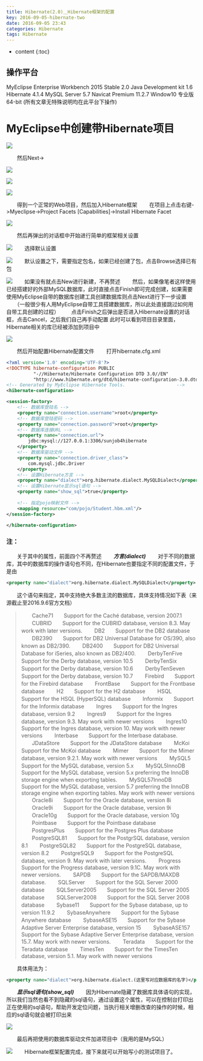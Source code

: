 ```yaml
---
title: Hibernate(2.0)＿Hibernate框架的配置
key: 2016-09-05-hibernate-two
date: 2016-09-05 23:43
categories: Hibernate
tags: Hibernate
---
```


* content
{:toc}

## 操作平台

MyEclipse Enterprise Workbench 2015 Stable 2.0
Java Development kit 1.6
Hibernate 4.1.4
MySQL Server 5.7
Navicat Premium 11.2.7
Window10 专业版 64-bit
(所有文章无特殊说明均在此平台下操作)

# MyEclipse中创建带Hibernate项目

![](http://upload-images.jianshu.io/upload_images/1796819-5c75e01d6ef5edb1.png?imageMogr2/auto-orient/strip%7CimageView2/2/w/1240)

　　然后Next->

![](http://upload-images.jianshu.io/upload_images/1796819-1e85f6fe7d94485a.png?imageMogr2/auto-orient/strip%7CimageView2/2/w/1240)

![](http://upload-images.jianshu.io/upload_images/1796819-910dfeae55526a4b.png?imageMogr2/auto-orient/strip%7CimageView2/2/w/1240)

![](http://upload-images.jianshu.io/upload_images/1796819-92c925b3be228ead.png?imageMogr2/auto-orient/strip%7CimageView2/2/w/1240)

　　得到一个正常的Web项目，然后加入Hibernate框架
　　在项目上点击右键->Myeclipse->Project Facets [Capabilities]->Install Hibernate Facet

![](http://upload-images.jianshu.io/upload_images/1796819-fe3b357b0c1f4e6b.png?imageMogr2/auto-orient/strip%7CimageView2/2/w/1240)

　　然后再弹出的对话框中开始进行简单的框架相关设置

![](http://upload-images.jianshu.io/upload_images/1796819-98cb3f9218109a5a.png?imageMogr2/auto-orient/strip%7CimageView2/2/w/1240)
　　选择默认设置

![](http://upload-images.jianshu.io/upload_images/1796819-b51d559dff2b7157.png?imageMogr2/auto-orient/strip%7CimageView2/2/w/1240)
　　默认设置之下，需要指定包名，如果已经创建了包，点击Browse选择已有包

![](http://upload-images.jianshu.io/upload_images/1796819-31e482b3595529af.png?imageMogr2/auto-orient/strip%7CimageView2/2/w/1240)
　　如果没有就点击New进行新建，不再赘述
　　然后，如果像笔者这样使用已经搭建好的外部MySQL数据库，此时直接点击Finish即可完成创建，如果需要使用MyEclipse自带的数据库创建工具创建数据库则点击Next进行下一步设置
　　（一般很少有人用MyEclipse自带工具搭建数据库，所以此处直接跳过如何用自带工具创建的过程）
　　点击Finish之后弹出是否进入Hibernate设置的对话框，点击Cancel，之后我们自己再手动配置
此时可以看到项目目录里面，Hibernate相关的库已经被添加到项目中

![](http://upload-images.jianshu.io/upload_images/1796819-f143eb7a5a47c18e.png?imageMogr2/auto-orient/strip%7CimageView2/2/w/1240)

　　然后开始配置Hibernate配置文件
　　打开hibernate.cfg.xml
```xml
<?xml version='1.0' encoding='UTF-8'?>
<!DOCTYPE hibernate-configuration PUBLIC
          "-//Hibernate/Hibernate Configuration DTD 3.0//EN"
          "http://www.hibernate.org/dtd/hibernate-configuration-3.0.dtd">
<!-- Generated by MyEclipse Hibernate Tools.                   -->
<hibernate-configuration>

<session-factory>
    <!-- 数据库登陆名 -->
    <property name="connection.username">root</property>
    <!-- 数据库登陆密码 -->
    <property name="connection.password">root</property>
    <!-- 数据库连接URL -->
    <property name="connection.url">
        jdbc:mysql://127.0.0.1:3306/sunjob4hibernate
    </property>
    <!-- 数据库驱动文件 -->
    <property name="connection.driver_class">
        com.mysql.jdbc.Driver
    </property>
    <!-- 设置Hibernate方言 -->
    <property name="dialect">org.hibernate.dialect.MySQLDialect</property>
    <!-- 设置Hibernate显示sql语句 -->
    <property name="show_sql">true</property>
    
    <!-- 指定pojo映射文件 -->
    <mapping resource="com/pojo/Student.hbm.xml"/>
</session-factory>

</hibernate-configuration>
```
### 注：
　　关于其中的属性，前面四个不再赘述
　　***方言(dialect)***
　　对于不同的数据库，其中的数据库的操作语句也不同，在Hibernate也要指定不同的配置文件，于是由
```xml
<property name="dialect">org.hibernate.dialect.MySQLDialect</property>
```
　　这个语句来指定，其中支持绝大多数主流的数据库，具体支持情况如下表（来源截止至2016.9.6官方文档）
>　　Cache71　　Support for the Caché database, version 2007.1
　　CUBRID　　Support for the CUBRID database, version 8.3. May work with later versions.
　　DB2　　Support for the DB2 database
　　DB2390　　Support for DB2 Universal Database for OS/390, also known as DB2/390.
　　DB2400　　Support for DB2 Universal Database for iSeries, also known as DB2/400.
　　DerbyTenFive　　Support for the Derby database, version 10.5
　　DerbyTenSix　　Support for the Derby database, version 10.6
　　DerbyTenSeven　　Support for the Derby database, version 10.7
　　Firebird　　Support for the Firebird database
　　FrontBase　　Support for the Frontbase database
　　H2　　Support for the H2 database
　　HSQL　　Support for the HSQL (HyperSQL) database
　　Informix　　Support for the Informix database
　　Ingres　　Support for the Ingres database, version 9.2
　　Ingres9　　Support for the Ingres database, version 9.3. May work with newer versions
　　Ingres10　　Support for the Ingres database, version 10. May work with newer versions
　　Interbase　　Support for the Interbase database.
　　JDataStore　　Support for the JDataStore database
　　McKoi　　Support for the McKoi database
　　Mimer　　Support for the Mimer database, version 9.2.1. May work with newer versions
　　MySQL5　　Support for the MySQL database, version 5.x
　　MySQL5InnoDB　　Support for the MySQL database, version 5.x preferring the InnoDB storage engine when exporting tables.
　　MySQL57InnoDB　　Support for the MySQL database, version 5.7 preferring the InnoDB storage engine when exporting tables. May work with newer versions
　　Oracle8i　　Support for the Oracle database, version 8i
　　Oracle9i　　Support for the Oracle database, version 9i
　　Oracle10g　　Support for the Oracle database, version 10g
　　Pointbase　　Support for the Pointbase database
　　PostgresPlus　　Support for the Postgres Plus database
　　PostgreSQL81　　Support for the PostgrSQL database, version 8.1
　　PostgreSQL82　　Support for the PostgreSQL database, version 8.2
　　PostgreSQL9　　Support for the PostgreSQL database, version 9. May work with later versions.
　　Progress　　Support for the Progress database, version 9.1C. May work with newer versions.
　　SAPDB　　Support for the SAPDB/MAXDB database.
　　SQLServer　　Support for the SQL Server 2000 database
　　SQLServer2005　　Support for the SQL Server 2005 database
　　SQLServer2008　　Support for the SQL Server 2008 database
　　Sybase11　　Support for the Sybase database, up to version 11.9.2
　　SybaseAnywhere　　Support for the Sybase Anywhere database
　　SybaseASE15　　Support for the Sybase Adaptive Server Enterprise database, version 15
　　SybaseASE157　　Support for the Sybase Adaptive Server Enterprise database, version 15.7. May work with newer versions.
　　Teradata　　Support for the Teradata database
　　TimesTen　　Support for the TimesTen database, version 5.1. May work with newer versions

　　具体用法为：
```xml
<property name="dialect">org.hibernate.dialect.(这里写对应数据库的名字)</property>
```
　　***显示sql语句(show_sql)***
　　因为Hibernate隐藏了数据库具体语句的实现，所以我们当然也看不到隐藏的sql语句，通过设置这个属性，可以在控制台打印出正在使用的sql语句，帮助开发定位问题，当执行相关增删改查的操作的时候，相应的sql语句就会被打印出来

![](http://upload-images.jianshu.io/upload_images/1796819-9fe708a0a1dad1c3.png?imageMogr2/auto-orient/strip%7CimageView2/2/w/1240)

　　最后再把使用的数据库驱动文件加进项目中（我用的是MySQL）

![](http://upload-images.jianshu.io/upload_images/1796819-2e6a3474b1926f18.png?imageMogr2/auto-orient/strip%7CimageView2/2/w/1240)
　　Hibernate框架配置完成，接下来就可以开始写小的测试项目了。

